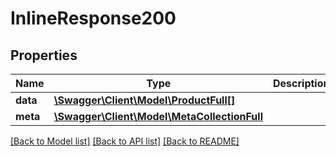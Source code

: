 # InlineResponse200

## Properties
Name | Type | Description | Notes
------------ | ------------- | ------------- | -------------
**data** | [**\Swagger\Client\Model\ProductFull[]**](ProductFull.md) |  | [optional] 
**meta** | [**\Swagger\Client\Model\MetaCollectionFull**](MetaCollectionFull.md) |  | [optional] 

[[Back to Model list]](../README.md#documentation-for-models) [[Back to API list]](../README.md#documentation-for-api-endpoints) [[Back to README]](../README.md)


